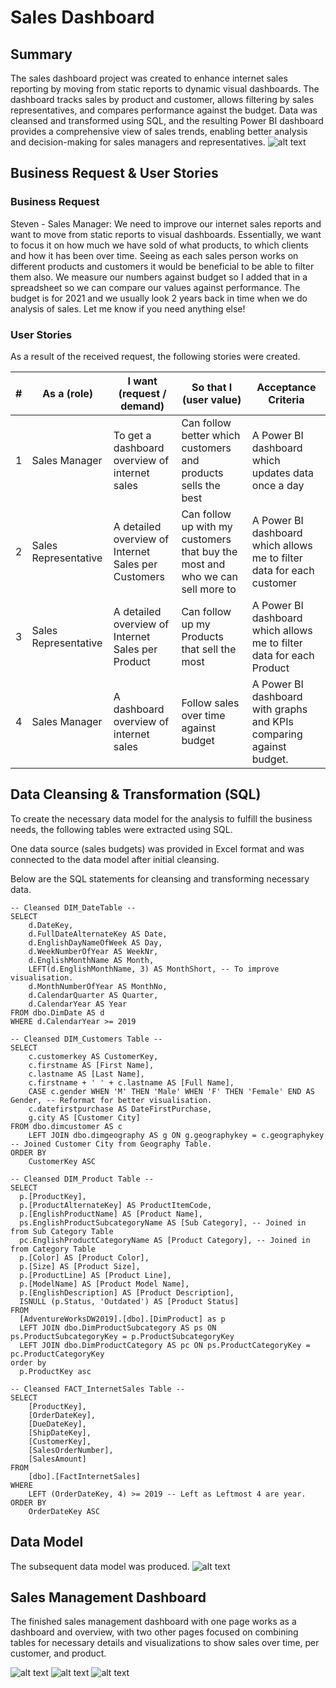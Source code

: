 # Sales Dashboard 
## Summary
The sales dashboard project was created to enhance internet sales reporting by moving from static reports to dynamic visual dashboards. The dashboard tracks sales by product and customer, allows filtering by sales representatives, and compares performance against the budget. Data was cleansed and transformed using SQL, and the resulting Power BI dashboard provides a comprehensive view of sales trends, enabling better analysis and decision-making for sales managers and representatives.
![alt text](https://github.com/lukejbyrne/sales-dashboard-data-analysis/blob/main/SalesDashboard/SalesDashboard-1.png)

## Business Request & User Stories
### Business Request
Steven  - Sales Manager:
We need to improve our internet sales reports and want to move from static reports to visual dashboards.
Essentially, we want to focus it on how much we have sold of what products, to which clients and how it has been over time.
Seeing as each sales person works on different products and customers it would be beneficial to be able to filter them also.
We measure our numbers against budget so I added that in a spreadsheet so we can compare our values against performance. 
The budget is for 2021 and we usually look 2 years back in time when we do analysis of sales.
Let me know if you need anything else!

### User Stories
As a result of the received request, the following stories were created.

| # | As a (role)          | I want (request / demand)                           | So that I (user value)                                                    | Acceptance Criteria                                                   |
|---|----------------------|-----------------------------------------------------|---------------------------------------------------------------------------|-----------------------------------------------------------------------|
| 1 | Sales Manager        | To get a dashboard overview of internet sales       | Can follow better which customers and products sells the best             | A Power BI dashboard which updates data once a day                    |
| 2 | Sales Representative | A detailed overview of Internet Sales per Customers | Can follow up with my customers that buy the most and who we can sell more to | A Power BI dashboard which allows me to filter data for each customer |
| 3 | Sales Representative | A detailed overview of Internet Sales per Product  | Can follow up my Products that sell the most                             | A Power BI dashboard which allows me to filter data for each Product  |
| 4 | Sales Manager        | A dashboard overview of internet sales              | Follow sales over time against budget                                     | A Power BI dashboard with graphs and KPIs comparing against budget.   |

## Data Cleansing & Transformation (SQL)
To create the necessary data model for the analysis to fulfill the business needs, the following tables were extracted using SQL.

One data source (sales budgets) was provided in Excel format and was connected to the data model after initial cleansing.

Below are the SQL statements for cleansing and transforming necessary data.

```
-- Cleansed DIM_DateTable --
SELECT
    d.DateKey,
    d.FullDateAlternateKey AS Date,
    d.EnglishDayNameOfWeek AS Day,
    d.WeekNumberOfYear AS WeekNr,
    d.EnglishMonthName AS Month,
    LEFT(d.EnglishMonthName, 3) AS MonthShort, -- To improve visualisation.
    d.MonthNumberOfYear AS MonthNo,
    d.CalendarQuarter AS Quarter,
    d.CalendarYear AS Year
FROM dbo.DimDate AS d
WHERE d.CalendarYear >= 2019
```

```
-- Cleansed DIM_Customers Table --
SELECT 
	c.customerkey AS CustomerKey,
	c.firstname AS [First Name],
	c.lastname AS [Last Name],
	c.firstname + ' ' + c.lastname AS [Full Name],
	CASE c.gender WHEN 'M' THEN 'Male' WHEN 'F' THEN 'Female' END AS Gender, -- Reformat for better visualisation.
	c.datefirstpurchase AS DateFirstPurchase,
	g.city AS [Customer City]
FROM dbo.dimcustomer AS c
	LEFT JOIN dbo.dimgeography AS g ON g.geographykey = c.geographykey -- Joined Customer City from Geography Table.
ORDER BY
	CustomerKey ASC
```

```
-- Cleansed DIM_Product Table --
SELECT 
  p.[ProductKey], 
  p.[ProductAlternateKey] AS ProductItemCode, 
  p.[EnglishProductName] AS [Product Name], 
  ps.EnglishProductSubcategoryName AS [Sub Category], -- Joined in from Sub Category Table
  pc.EnglishProductCategoryName AS [Product Category], -- Joined in from Category Table
  p.[Color] AS [Product Color], 
  p.[Size] AS [Product Size], 
  p.[ProductLine] AS [Product Line], 
  p.[ModelName] AS [Product Model Name], 
  p.[EnglishDescription] AS [Product Description], 
  ISNULL (p.Status, 'Outdated') AS [Product Status] 
FROM 
  [AdventureWorksDW2019].[dbo].[DimProduct] as p
  LEFT JOIN dbo.DimProductSubcategory AS ps ON ps.ProductSubcategoryKey = p.ProductSubcategoryKey 
  LEFT JOIN dbo.DimProductCategory AS pc ON ps.ProductCategoryKey = pc.ProductCategoryKey 
order by 
  p.ProductKey asc
```

```
-- Cleansed FACT_InternetSales Table --
SELECT 
    [ProductKey],
    [OrderDateKey],
    [DueDateKey],
    [ShipDateKey],
    [CustomerKey],
    [SalesOrderNumber],
    [SalesAmount]
FROM 
	[dbo].[FactInternetSales]
WHERE
	LEFT (OrderDateKey, 4) >= 2019 -- Left as Leftmost 4 are year.
ORDER BY
	OrderDateKey ASC
```

## Data Model
The subsequent data model was produced.
![alt text](https://github.com/lukejbyrne/sales-dashboard-data-analysis/blob/main/datamodel.webp)

## Sales Management Dashboard
The finished sales management dashboard with one page works as a dashboard and overview, with two other pages focused on combining tables for necessary details and visualizations to show sales over time, per customer, and product.

![alt text](https://github.com/lukejbyrne/sales-dashboard-data-analysis/blob/main/SalesDashboard/SalesDashboard-1.png)
![alt text](https://github.com/lukejbyrne/sales-dashboard-data-analysis/blob/main/SalesDashboard/SalesDashboard-2.png)
![alt text](https://github.com/lukejbyrne/sales-dashboard-data-analysis/blob/main/SalesDashboard/SalesDashboard-3.png)

